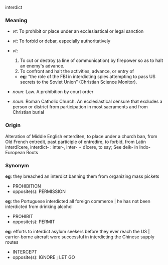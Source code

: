interdict
### Meaning
+ _vt_: To prohibit or place under an ecclesiastical or legal sanction
+ _vt_: To forbid or debar, especially authoritatively
+ _vt_:
   1. To cut or destroy (a line of communication) by firepower so as to halt an enemy's advance.
   2. To confront and halt the activities, advance, or entry of
    + __eg__: “the role of the FBI in interdicting spies attempting to pass US secrets to the Soviet Union” (Christian Science Monitor).

+ _noun_: Law. A prohibition by court order
+ _noun_: Roman Catholic Church. An ecclesiastical censure that excludes a person or district from participation in most sacraments and from Christian burial

### Origin

Alteration of Middle English enterditen, to place under a church ban, from Old French entredit, past participle of entredire, to forbid, from Latin interdīcere, interdict- : inter-, inter- + dīcere, to say; See deik- in Indo-European Roots

### Synonym

__eg__: they breached an interdict banning them from organizing mass pickets

+ PROHIBITION
+ opposite(s): PERMISSION

__eg__: the Portuguese interdicted all foreign commerce | he has not been interdicted from drinking alcohol

+ PROHIBIT
+ opposite(s): PERMIT

__eg__: efforts to interdict asylum seekers before they ever reach the US | carrier-borne aircraft were successful in interdicting the Chinese supply routes

+ INTERCEPT
+ opposite(s): IGNORE ; LET GO


